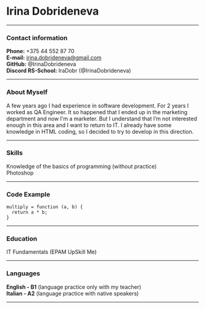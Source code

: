# Irina Dobrideneva
****
### Contact information  
**Phone:** +375 44 552 87 70  
**E-mail:** irina.dobrideneva@gmail.com  
**GitHub:** @IrinaDobrideneva  
**Discord RS-School:** IraDobr (@IrinaDobrideneva)  
****
### About Myself  
A few years ago I had experience in software development. For 2 years I worked as QA Engineer. It so happened that I ended up in the marketing department and now I'm a marketer. But I understand that I’m not interested enough in this area and I want to return to IT. I already have some knowledge in HTML coding, so I decided to try to develop in this direction.  
****
### Skills  
Knowledge of the basics of programming (without practice)  
Photoshop  
****
### Code Example  
```
multiply = function (a, b) {  
  return a * b;  
}  
```
****
### Education
IT Fundamentals (EPAM UpSkill Me)
****
### Languages
**English - B1** (language practice only with my teacher)  
**Italian - A2** (language practice with native speakers)
***
